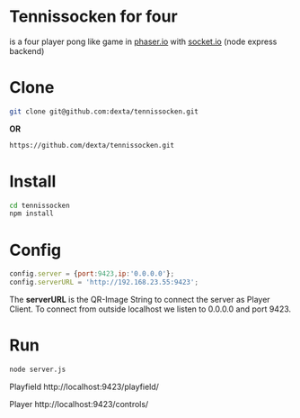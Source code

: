 Tennissocken for four
=====================

is a four player pong like game in [phaser.io](http://phaser.io) with [socket.io](https://github.com/socketio/socket.io) (node express backend)

Clone
=====
```bash
git clone git@github.com:dexta/tennissocken.git
```
**OR**
```bash
https://github.com/dexta/tennissocken.git
```
Install
=======
```bash
cd tennissocken
npm install
```
Config
======
```javascript
config.server = {port:9423,ip:'0.0.0.0'};
config.serverURL = 'http://192.168.23.55:9423';
```
The **serverURL** is the QR-Image String to connect the server as Player Client.
To connect from outside localhost we listen to 0.0.0.0 and port 9423.


Run
===
```bash
node server.js
```
Playfield http://localhost:9423/playfield/

Player http://localhost:9423/controls/
